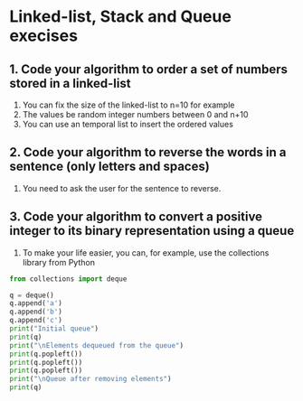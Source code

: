 # Linked-list, Stack and Queue execises

## 1. Code your algorithm to order a set of numbers stored in a linked-list
1. You can fix the size of the linked-list to n=10 for example
2. The values be random integer numbers between 0 and n+10
3. You can use an temporal list to insert the ordered values
 
## 2. Code your algorithm to reverse the words in a sentence (only letters and spaces)
1. You need to ask the user for the sentence to reverse.


## 3. Code your algorithm to convert a positive integer to its binary representation using a queue
1. To make your life easier, you can, for example, use the collections library from Python

``` Python
from collections import deque

q = deque()
q.append('a')
q.append('b')
q.append('c')
print("Initial queue")
print(q)
print("\nElements dequeued from the queue")
print(q.popleft())
print(q.popleft())
print(q.popleft())
print("\nQueue after removing elements")
print(q)
```


